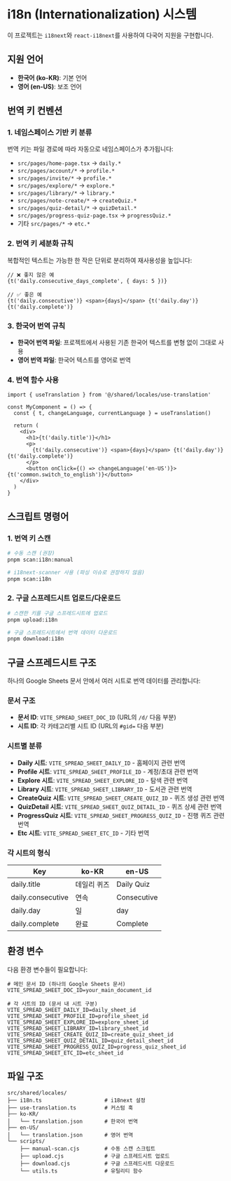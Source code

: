 # i18n (Internationalization) 시스템

이 프로젝트는 `i18next`와 `react-i18next`를 사용하여 다국어 지원을 구현합니다.

## 지원 언어

- **한국어 (ko-KR)**: 기본 언어
- **영어 (en-US)**: 보조 언어

## 번역 키 컨벤션

### 1. 네임스페이스 기반 키 분류

번역 키는 파일 경로에 따라 자동으로 네임스페이스가 추가됩니다:

- `src/pages/home-page.tsx` → `daily.*`
- `src/pages/account/*` → `profile.*`
- `src/pages/invite/*` → `profile.*`
- `src/pages/explore/*` → `explore.*`
- `src/pages/library/*` → `library.*`
- `src/pages/note-create/*` → `createQuiz.*`
- `src/pages/quiz-detail/*` → `quizDetail.*`
- `src/pages/progress-quiz-page.tsx` → `progressQuiz.*`
- 기타 `src/pages/*` → `etc.*`

### 2. 번역 키 세분화 규칙

복합적인 텍스트는 가능한 한 작은 단위로 분리하여 재사용성을 높입니다:

```tsx
// ❌ 좋지 않은 예
{t('daily.consecutive_days_complete', { days: 5 })}

// ✅ 좋은 예
{t('daily.consecutive')} <span>{days}</span> {t('daily.day')} {t('daily.complete')}
```

### 3. 한국어 번역 규칙

- **한국어 번역 파일**: 프로젝트에서 사용된 기존 한국어 텍스트를 변형 없이 그대로 사용
- **영어 번역 파일**: 한국어 텍스트를 영어로 번역

### 4. 번역 함수 사용

```tsx
import { useTranslation } from '@/shared/locales/use-translation'

const MyComponent = () => {
  const { t, changeLanguage, currentLanguage } = useTranslation()

  return (
    <div>
      <h1>{t('daily.title')}</h1>
      <p>
        {t('daily.consecutive')} <span>{days}</span> {t('daily.day')} {t('daily.complete')}
      </p>
      <button onClick={() => changeLanguage('en-US')}>{t('common.switch_to_english')}</button>
    </div>
  )
}
```

## 스크립트 명령어

### 1. 번역 키 스캔

```bash
# 수동 스캔 (권장)
pnpm scan:i18n:manual

# i18next-scanner 사용 (파싱 이슈로 권장하지 않음)
pnpm scan:i18n
```

### 2. 구글 스프레드시트 업로드/다운로드

```bash
# 스캔한 키를 구글 스프레드시트에 업로드
pnpm upload:i18n

# 구글 스프레드시트에서 번역 데이터 다운로드
pnpm download:i18n
```

## 구글 스프레드시트 구조

하나의 Google Sheets 문서 안에서 여러 시트로 번역 데이터를 관리합니다:

### 문서 구조

- **문서 ID**: `VITE_SPREAD_SHEET_DOC_ID` (URL의 `/d/` 다음 부분)
- **시트 ID**: 각 카테고리별 시트 ID (URL의 `#gid=` 다음 부분)

### 시트별 분류

- **Daily 시트**: `VITE_SPREAD_SHEET_DAILY_ID` - 홈페이지 관련 번역
- **Profile 시트**: `VITE_SPREAD_SHEET_PROFILE_ID` - 계정/초대 관련 번역
- **Explore 시트**: `VITE_SPREAD_SHEET_EXPLORE_ID` - 탐색 관련 번역
- **Library 시트**: `VITE_SPREAD_SHEET_LIBRARY_ID` - 도서관 관련 번역
- **CreateQuiz 시트**: `VITE_SPREAD_SHEET_CREATE_QUIZ_ID` - 퀴즈 생성 관련 번역
- **QuizDetail 시트**: `VITE_SPREAD_SHEET_QUIZ_DETAIL_ID` - 퀴즈 상세 관련 번역
- **ProgressQuiz 시트**: `VITE_SPREAD_SHEET_PROGRESS_QUIZ_ID` - 진행 퀴즈 관련 번역
- **Etc 시트**: `VITE_SPREAD_SHEET_ETC_ID` - 기타 번역

### 각 시트의 형식

| Key               | ko-KR       | en-US       |
| ----------------- | ----------- | ----------- |
| daily.title       | 데일리 퀴즈 | Daily Quiz  |
| daily.consecutive | 연속        | Consecutive |
| daily.day         | 일          | day         |
| daily.complete    | 완료        | Complete    |

## 환경 변수

다음 환경 변수들이 필요합니다:

```env
# 메인 문서 ID (하나의 Google Sheets 문서)
VITE_SPREAD_SHEET_DOC_ID=your_main_document_id

# 각 시트의 ID (문서 내 시트 구분)
VITE_SPREAD_SHEET_DAILY_ID=daily_sheet_id
VITE_SPREAD_SHEET_PROFILE_ID=profile_sheet_id
VITE_SPREAD_SHEET_EXPLORE_ID=explore_sheet_id
VITE_SPREAD_SHEET_LIBRARY_ID=library_sheet_id
VITE_SPREAD_SHEET_CREATE_QUIZ_ID=create_quiz_sheet_id
VITE_SPREAD_SHEET_QUIZ_DETAIL_ID=quiz_detail_sheet_id
VITE_SPREAD_SHEET_PROGRESS_QUIZ_ID=progress_quiz_sheet_id
VITE_SPREAD_SHEET_ETC_ID=etc_sheet_id
```

## 파일 구조

```
src/shared/locales/
├── i18n.ts                    # i18next 설정
├── use-translation.ts         # 커스텀 훅
├── ko-KR/
│   └── translation.json       # 한국어 번역
├── en-US/
│   └── translation.json       # 영어 번역
└── scripts/
    ├── manual-scan.cjs        # 수동 스캔 스크립트
    ├── upload.cjs             # 구글 스프레드시트 업로드
    ├── download.cjs           # 구글 스프레드시트 다운로드
    └── utils.ts               # 유틸리티 함수
```
